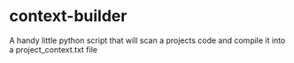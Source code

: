 # context-builder
A handy little python script that will scan a projects code and compile it into a project_context.txt file
